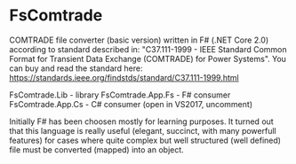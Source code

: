 # FsComtrade

COMTRADE file converter (basic version) written in F# (.NET Core 2.0) according to standard described in:
"C37.111-1999 - IEEE Standard Common Format for Transient Data Exchange (COMTRADE) for Power Systems".
You can buy and read the standard here: https://standards.ieee.org/findstds/standard/C37.111-1999.html

FsComtrade.Lib - library
FsComtrade.App.Fs - F# consumer 
FsComtrade.App.Cs - C# consumer (open in VS2017, uncomment)

Initially F# has been choosen mostly for learning purposes. It turned out that this language is really useful (elegant, succinct, with many powerfull features) for cases where quite complex but well structured (well defined) file must be converted (mapped) into an object.
